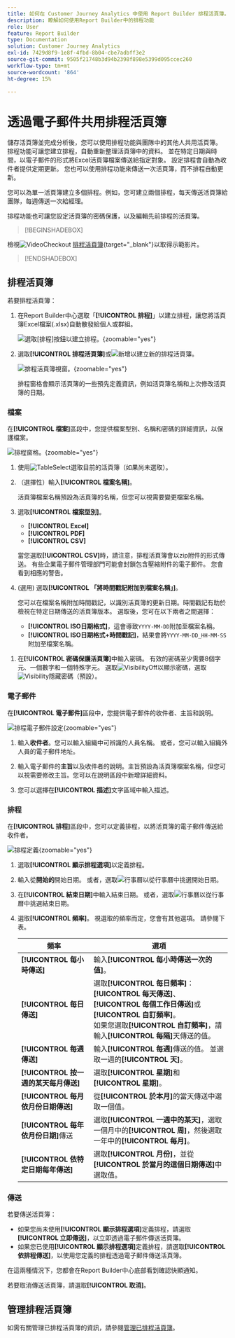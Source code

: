 ```yaml
---
title: 如何在 Customer Journey Analytics 中使用 Report Builder 排程活頁簿。
description: 瞭解如何使用Report Builder中的排程功能
role: User
feature: Report Builder
type: Documentation
solution: Customer Journey Analytics
exl-id: 7429d8f9-1e8f-4fbd-8b04-cbe7adbff3e2
source-git-commit: 9505f21748b3d94b2398f898e5399d095ccec260
workflow-type: tm+mt
source-wordcount: '864'
ht-degree: 15%

---
```


# 透過電子郵件共用排程活頁簿

儲存活頁簿並完成分析後，您可以使用排程功能與團隊中的其他人共用活頁簿。 排程功能可讓您建立排程，自動重新整理活頁簿中的資料。 並在特定日期與時間，以電子郵件的形式將Excel活頁簿檔案傳送給指定對象。 設定排程會自動為收件者提供定期更新。 您也可以使用排程功能來傳送一次活頁簿，而不排程自動更新。

您可以為單一活頁簿建立多個排程。例如，您可建立兩個排程，每天傳送活頁簿給團隊，每週傳送一次給經理。

排程功能也可讓您設定活頁簿的密碼保護，以及編輯先前排程的活頁簿。


>[!BEGINSHADEBOX]

檢視![VideoCheckout](/help/assets/icons/VideoCheckedOut.svg) [排程活頁簿](https://video.tv.adobe.com/v/3413079/?quality=12&learn=on){target="_blank"}以取得示範影片。

>[!ENDSHADEBOX]


## 排程活頁簿

若要排程活頁簿：

1. 在Report Builder中心選取「**[!UICONTROL 排程]**」以建立排程，讓您將活頁簿Excel檔案(.xlsx)自動散發給個人或群組。

   ![選取[排程]按鈕以建立排程。](./assets/schedule.png){zoomable="yes"}

1. 選取&#x200B;**[!UICONTROL 排程活頁簿]**&#x200B;或![新增](/help/assets/icons/Add.svg)以建立新的排程活頁簿。

   ![排程活頁簿視窗。](./assets/schedule-workbook.png){zoomable="yes"}

   排程窗格會顯示活頁簿的一些預先定義資訊，例如活頁簿名稱和上次修改活頁簿的日期。

### 檔案

在&#x200B;**[!UICONTROL 檔案]**&#x200B;區段中，您提供檔案型別、名稱和密碼的詳細資訊，以保護檔案。

![排程窗格。](./assets/schedule-pane.png){zoomable="yes"}

1. 使用![TableSelect](/help/assets/icons/TableSelect.svg)選取目前的活頁簿（如果尚未選取）。

1. （選擇性）輸入&#x200B;**[!UICONTROL 檔案名稱]**。

   活頁簿檔案名稱預設為活頁簿的名稱，但您可以視需要變更檔案名稱。

1. 選取&#x200B;**[!UICONTROL 檔案型別]**。

   * **[!UICONTROL Excel]**
   * **[!UICONTROL PDF]**
   * **[!UICONTROL CSV]**

   當您選取&#x200B;**[!UICONTROL CSV]**&#x200B;時，請注意，排程活頁簿會以zip附件的形式傳送。 有些企業電子郵件管理部門可能會封鎖包含壓縮附件的電子郵件。 您會看到相應的警告。

1. (選用) 選取&#x200B;**[!UICONTROL 「將時間戳記附加到檔案名稱」]**。

   您可以在檔案名稱附加時間戳記，以識別活頁簿的更新日期。時間戳記有助於檢視在特定日期傳送的活頁簿版本。 選取後，您可在以下兩者之間選擇：

   * **[!UICONTROL ISO日期格式]**，這會導致`YYYY-MM-DD`附加至檔案名稱。
   * **[!UICONTROL ISO日期格式+時間戳記]**，結果會將`YYYY-MM-DD_HH-MM-SS`附加至檔案名稱。

<!-- Does no longer seem to be an option? 
1. (Optional) Select **.zip compression** to compress the file and set up password protection on the file.

    When you make this selection, you're prompted to enter a password to open the file. This is helpful if you have concerns about data security and you want to password protect the workbook. Protecting the file with a password requires you to select **.zip compression**. The password must be at least 8 characters and contain a number and a special character.

    ![Enter a password in the Password protect the workbook field.](./assets/zip-compression.png){zoomable="yes"}{width="55%"}
-->

1. 在&#x200B;**[!UICONTROL 密碼保護活頁簿]**&#x200B;中輸入密碼。 有效的密碼至少需要8個字元、一個數字和一個特殊字元。 選取![VisibilityOff](/help/assets/icons/VisibilityOff.svg)以顯示密碼，選取![Visibility](/help/assets/icons/Visibility.svg)隱藏密碼（預設）。


### 電子郵件

在&#x200B;**[!UICONTROL 電子郵件]**&#x200B;區段中，您提供電子郵件的收件者、主旨和說明。

![排程電子郵件設定](assets/schedule-email.png){zoomable="yes"}

1. 輸入&#x200B;**收件者**。您可以輸入組織中可辨識的人員名稱。 或者，您可以輸入組織外人員的電子郵件地址。

1. 輸入電子郵件的&#x200B;**主旨**&#x200B;以及收件者的說明。主旨預設為活頁簿檔案名稱，但您可以視需要修改主旨。您可以在說明區段中新增詳細資料。

1. 您可以選擇在&#x200B;**[!UICONTROL 描述]**&#x200B;文字區域中輸入描述。


### 排程

在&#x200B;**[!UICONTROL 排程]**&#x200B;區段中，您可以定義排程，以將活頁簿的電子郵件傳送給收件者。

![排程定義](assets/schedule-enable.png){zoomable="yes"}

1. 選取&#x200B;**[!UICONTROL 顯示排程選項]**&#x200B;以定義排程。

1. 輸入從&#x200B;**開始的**&#x200B;開始日期。 或者，選取![行事曆](/help/assets/icons/Calendar.svg)以從行事曆中挑選開始日期。

1. 在&#x200B;**[!UICONTROL 結束日期]**&#x200B;中輸入結束日期。 或者，選取![行事曆](/help/assets/icons/Calendar.svg)以從行事曆中挑選結束日期。

1. 選取&#x200B;**[!UICONTROL 頻率]**。 視選取的頻率而定，您會有其他選項。 請參閱下表。

   | 頻率 | 選項 |
   |---|---|
   | **[!UICONTROL 每小時傳送]** | 輸入&#x200B;**[!UICONTROL 每小時傳送一次的值]**。 |
   | **[!UICONTROL 每日傳送]** | 選取&#x200B;**[!UICONTROL 每日頻率]**： **[!UICONTROL 每天傳送]**、**[!UICONTROL 每個工作日傳送]**&#x200B;或&#x200B;**[!UICONTROL 自訂頻率]**。<br/>如果您選取&#x200B;**[!UICONTROL 自訂頻率]**，請輸入&#x200B;**[!UICONTROL 每隔]**&#x200B;天傳送的值。 |
   | **[!UICONTROL 每週傳送]** | 輸入&#x200B;**[!UICONTROL 每週]**&#x200B;傳送的值。 並選取一週的&#x200B;**[!UICONTROL 天]**。 |
   | **[!UICONTROL 按一週的某天每月傳送]** | 選取&#x200B;**[!UICONTROL 星期]**&#x200B;和&#x200B;**[!UICONTROL 星期]**。 |
   | **[!UICONTROL 每月依月份日期傳送]** | 從&#x200B;**[!UICONTROL 於本月]**&#x200B;的當天傳送中選取一個值。 |
   | **[!UICONTROL 每年依月份日期]**&#x200B;傳送 | 選取&#x200B;**[!UICONTROL 一週中的某天]**，選取一個月中的&#x200B;**[!UICONTROL 周]**，然後選取一年中的&#x200B;**[!UICONTROL 每月]**。 |
   | **[!UICONTROL 依特定日期每年傳送]** | 選取&#x200B;**[!UICONTROL 月份]**，並從&#x200B;**[!UICONTROL 於當月的這個日期傳送]**&#x200B;中選取值。 |

### 傳送

若要傳送活頁簿：

* 如果您尚未使用&#x200B;**[!UICONTROL 顯示排程選項]**&#x200B;定義排程，請選取&#x200B;**[!UICONTROL 立即傳送]**，以立即透過電子郵件傳送活頁簿。
* 如果您已使用&#x200B;**[!UICONTROL 顯示排程選項]**&#x200B;定義排程，請選取&#x200B;**[!UICONTROL 依排程傳送]**，以使用您定義的排程透過電子郵件傳送活頁簿。

在這兩種情況下，您都會在Report Builder中心底部看到確認快顯通知。

若要取消傳送活頁簿，請選取&#x200B;**[!UICONTROL 取消]**。

## 管理排程活頁簿

如需有關管理已排程活頁簿的資訊，請參閱[管理已排程活頁簿](/help/report-builder/manage-schedules-reportbuilder.md)。

